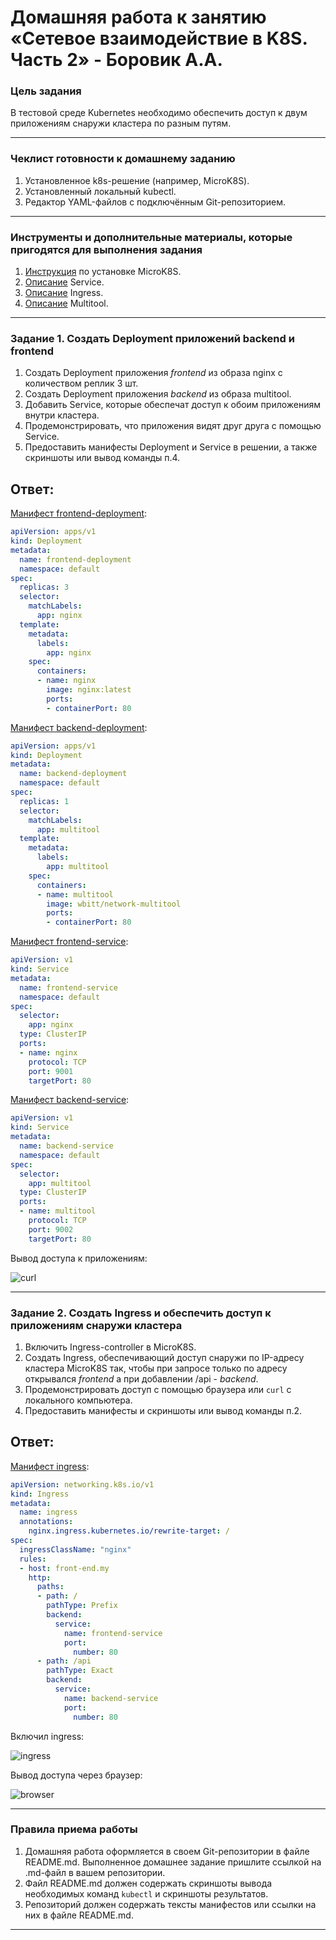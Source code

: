 # Домашняя работа к занятию «Сетевое взаимодействие в K8S. Часть 2» - Боровик А.А.
### Цель задания
В тестовой среде Kubernetes необходимо обеспечить доступ к двум приложениям снаружи кластера по разным путям.

------
### Чеклист готовности к домашнему заданию
1. Установленное k8s-решение (например, MicroK8S).
2. Установленный локальный kubectl.
3. Редактор YAML-файлов с подключённым Git-репозиторием.

------
### Инструменты и дополнительные материалы, которые пригодятся для выполнения задания
1. [Инструкция](https://microk8s.io/docs/getting-started) по установке MicroK8S.
2. [Описание](https://kubernetes.io/docs/concepts/services-networking/service/) Service.
3. [Описание](https://kubernetes.io/docs/concepts/services-networking/ingress/) Ingress.
4. [Описание](https://github.com/wbitt/Network-MultiTool) Multitool.
  
------
### Задание 1. Создать Deployment приложений backend и frontend
1. Создать Deployment приложения _frontend_ из образа nginx с количеством реплик 3 шт.
2. Создать Deployment приложения _backend_ из образа multitool.
3. Добавить Service, которые обеспечат доступ к обоим приложениям внутри кластера.
4. Продемонстрировать, что приложения видят друг друга с помощью Service.
5. Предоставить манифесты Deployment и Service в решении, а также скриншоты или вывод команды п.4.

## Ответ:

[Манифест frontend-deployment](https://github.com/Lex-Chaos/kuber-05-hw/blob/main/files/frontend-deployment.yml):

```yml
apiVersion: apps/v1
kind: Deployment
metadata:
  name: frontend-deployment
  namespace: default
spec:
  replicas: 3
  selector:
    matchLabels:
      app: nginx
  template:
    metadata:
      labels:
        app: nginx
    spec:
      containers:
      - name: nginx
        image: nginx:latest
        ports:
        - containerPort: 80
```

[Манифест backend-deployment](https://github.com/Lex-Chaos/kuber-05-hw/blob/main/files/backend-deployment.yml):

```yml
apiVersion: apps/v1
kind: Deployment
metadata:
  name: backend-deployment
  namespace: default
spec:
  replicas: 1
  selector:
    matchLabels:
      app: multitool
  template:
    metadata:
      labels:
        app: multitool
    spec:
      containers:
      - name: multitool
        image: wbitt/network-multitool
        ports:
        - containerPort: 80
```

[Манифест frontend-service](https://github.com/Lex-Chaos/kuber-05-hw/blob/main/files/frontend-service.yml):

```yml
apiVersion: v1
kind: Service
metadata:
  name: frontend-service
  namespace: default
spec:
  selector:
    app: nginx
  type: ClusterIP
  ports:
  - name: nginx
    protocol: TCP
    port: 9001
    targetPort: 80
```

[Манифест backend-service](https://github.com/Lex-Chaos/kuber-05-hw/blob/main/files/backend-service.yml):

```yml
apiVersion: v1
kind: Service
metadata:
  name: backend-service
  namespace: default
spec:
  selector:
    app: multitool
  type: ClusterIP
  ports:
  - name: multitool
    protocol: TCP
    port: 9002
    targetPort: 80
```
  
Вывод доступа к приложениям:

![curl](https://github.com/Lex-Chaos/kuber-05-hw/blob/main/img/Task1.png)

  ------
### Задание 2. Создать Ingress и обеспечить доступ к приложениям снаружи кластера
1. Включить Ingress-controller в MicroK8S.
2. Создать Ingress, обеспечивающий доступ снаружи по IP-адресу кластера MicroK8S так, чтобы при запросе только по адресу открывался _frontend_ а при добавлении /api - _backend_.
3. Продемонстрировать доступ с помощью браузера или `curl` с локального компьютера.
4. Предоставить манифесты и скриншоты или вывод команды п.2.

## Ответ:

[Манифест ingress](https://github.com/Lex-Chaos/kuber-05-hw/blob/main/files/ingress.yml):

```yml
apiVersion: networking.k8s.io/v1 
kind: Ingress
metadata:
  name: ingress
  annotations:
    nginx.ingress.kubernetes.io/rewrite-target: / 
spec:
  ingressClassName: "nginx"
  rules:
  - host: front-end.my
    http: 
      paths:
      - path: /
        pathType: Prefix
        backend:
          service:
            name: frontend-service
            port: 
              number: 80
      - path: /api
        pathType: Exact
        backend:
          service:
            name: backend-service 
            port: 
              number: 80
```

Включил ingress:

![ingress](https://github.com/Lex-Chaos/kuber-05-hw/blob/main/img/Task2-1.png)

Вывод доступа через браузер:

![browser](https://github.com/Lex-Chaos/kuber-05-hw/blob/main/img/Task2-2.png)

------
### Правила приема работы
1. Домашняя работа оформляется в своем Git-репозитории в файле README.md. Выполненное домашнее задание пришлите ссылкой на .md-файл в вашем репозитории.
2. Файл README.md должен содержать скриншоты вывода необходимых команд `kubectl` и скриншоты результатов.
3. Репозиторий должен содержать тексты манифестов или ссылки на них в файле README.md.
  
------
